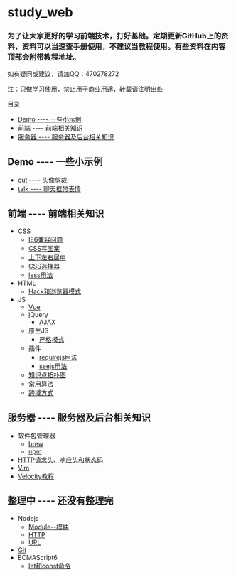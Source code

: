 # study_web

### 为了让大家更好的学习前端技术，打好基础。定期更新GitHub上的资料，资料可以当速查手册使用，不建议当教程使用。有些资料在内容顶部会附带教程地址。

如有疑问或建议，请加QQ：470278272

注：只做学习使用，禁止用于商业用途，转载请注明出处

目录

- [Demo ---- 一些小示例](#demo------一些小示例)
- [前端 ---- 前端相关知识](#前端------前端相关知识)
- [服务器 ---- 服务器及后台相关知识](#服务器------服务器及后台相关知识)

## Demo ---- 一些小示例

- [cut ---- 头像剪裁](../../tree/master/Demo/cut)
- [talk ---- 聊天框带表情](../../tree/master/Demo/talk)

## 前端 ---- 前端相关知识

- CSS
    - [IE6兼容问题](../../tree/master/前端/CSS/IE6兼容问题.docx)
    - [CSS写图案](../../tree/master/前端/CSS/CSS写图案.html)
    - [上下左右居中](../../tree/master/前端/CSS/上下左右居中.html)
    - [CSS选择器](../../tree/master/前端/CSS/CSS选择器.md)
    - [less用法](../../tree/master/前端/CSS/less)
- HTML
    - [Hack和浏览器模式](../../tree/master/前端/HTML/Hack和浏览器模式.md)
- JS
    - [Vue](../../tree/master/前端/JS/Vue)
    - jQuery
        - [AJAX](../../tree/master/前端/JS/jQuery/AJAX.js)
    - 原生JS
        - [严格模式](../../tree/master/前端/JS/原生JS/严格模式.md)
    - 插件
        - [requirejs用法](../../tree/master/前端/JS/插件/requirejs.js)
        - [seejs用法](../../tree/master/前端/JS/插件/seejs.js)
    - [知识点拓扑图](../../tree/master/前端/JS/知识点拓扑图)
    - [常用算法](../../tree/master/前端/JS/常用算法.js)
    - [跨域方式](../../tree/master/前端/JS/跨域方式.md)

## 服务器 ---- 服务器及后台相关知识

- 软件包管理器
    - [brew](../../tree/master/服务器/PackageManager/brew.md)
    - [npm](../../tree/master/服务器/PackageManager/npm.md)
- [HTTP请求头、响应头和状态码](../../tree/master/服务器/HTTP请求头、响应头和状态码.md)
- [Vim](../../tree/master/服务器/Vim/Vim.md)
- [Velocity教程](../../tree/master/服务器/Velocity教程.md)

## 整理中 ---- 还没有整理完
- Nodejs
    - [Module--模块](../../tree/master/服务器/Nodejs/Module--模块.md)
    - [HTTP](../../tree/master/服务器/Nodejs/HTTP.md)
    - [URL](../../tree/master/服务器/Nodejs/URL.md)
- [Git](../../tree/master/服务器/Git.md)
- ECMAScript6
    - [let和const命令](../../tree/master/前端/JS/ECMAScript6/let和const命令.md)